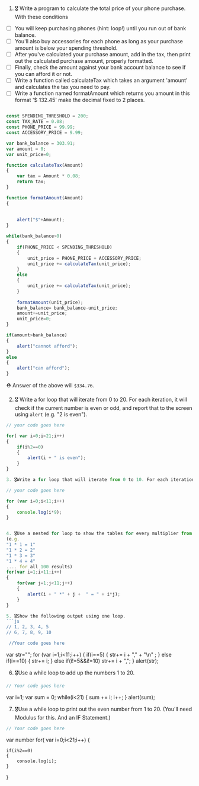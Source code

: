 1. 🎖 Write a program to calculate the total price of your phone purchase. With these conditions
 * [ ] You will keep purchasing phones (hint: loop!) until you run out of bank balance.
 * [ ] You'll also buy accessories for each phone as long as your purchase amount is below your spending threshold.
 * [ ] After you've calculated your purchase amount, add in the tax, then print out the calculated purchase amount, properly formatted.
 * [ ] Finally, check the amount against your bank account balance to see if you can afford it or not.
 * [ ] Write a function called calculateTax which takes an argument 'amount' and calculates the tax you need to pay.
 * [ ] Write a function named formatAmount which returns you amount in this format '$ 132.45' make the decimal fixed to 2 places.
```js

const SPENDING_THRESHOLD = 200;
const TAX_RATE = 0.08;
const PHONE_PRICE = 99.99;
const ACCESSORY_PRICE = 9.99;

var bank_balance = 303.91;
var amount = 0;
var unit_price=0;

function calculateTax(Amount)
{
    var tax = Amount * 0.08;
    return tax;
}

function formatAmount(Amount)
{
   
    
    alert("$"+Amount);
}

while(bank_balance>0)
{
    if(PHONE_PRICE < SPENDING_THRESHOLD)
    {
        unit_price = PHONE_PRICE + ACCESSORY_PRICE;
        unit_price += calculateTax(unit_price); 
    }
    else
    {
        unit_price += calculateTax(unit_price); 
    }
   
    formatAmount(unit_price);
    bank_balance= bank_balance-unit_price;
    amount+=unit_price;
    unit_price=0;
}

if(amount>bank_balance)
{
    alert("cannot afford");
}
else
{
    alert("can afford");
}

```
 ⛑ Answer of the above will `$334.76`.

2. 🎖 Write a for loop that will iterate from 0 to 20. For each iteration, it will check if the current number is even or odd, and report that to the screen using `alert` (e.g. "2 is even").
```js
// your code goes here

for( var i=0;i<21;i++)
{
    if(i%2==0)
    {
        alert(i + " is even");
    }
}

3. 🎖Write a for loop that will iterate from 0 to 10. For each iteration of the for loop, it will multiply the number by 9 and log the result in console (e.g. "2 * 9 = 18").

// your code goes here

for (var i=0;i<11;i++)
{
    console.log(i*9);
}


4. 🎖Use a nested for loop to show the tables for every multiplier from 1 to 10 (100 results total).
(e.g.
"1 * 1 = 1"
"1 * 2 = 2"
"1 * 3 = 3"
"1 * 4 = 4"
.... for all 100 results)
for(var i=1;i<11;i++)
{
    for(var j=1;j<11;j++)
    {
        alert(i + " *" + j +  " = " + i*j);
    }
}

5. 🎖Show the following output using one loop.
```js
// 1, 2, 3, 4, 5
// 6, 7, 8, 9, 10

 //Your code goes here
```
var str="";
for (var i=1;i<11;i++)
{
    if(i==5)
    {
        str+= i + "," + "\n" ;
    }
    else if(i==10)
    {
        str+= i;
    }
    else if(i!=5&&i!=10)
    str+= i + ",";
}
alert(str);

6. 🎖Use a while loop to add up the numbers 1 to 20.
```js
// Your code goes here
```
var i=1;
var sum = 0;
while(i<21)
{
    sum += i; 
    i++;
}
alert(sum);

7. 🎖Use a while loop to print out the even number from 1 to 20. (You'll need Modulus for this. And an IF Statement.)
```js
// Your code goes here
```
var number
for( var i=0;i<21;i++)
{
    
    if(i%2==0)
    {
        console.log(i);
    }
}